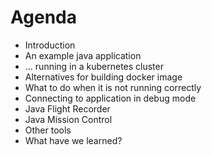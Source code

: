 # Agenda

- Introduction
- An example java application
- ... running in a kubernetes cluster
- Alternatives for building docker image
- What to do when it is not running correctly
- Connecting to application in debug mode
- Java Flight Recorder
- Java Mission Control
- Other tools
- What have we learned?

